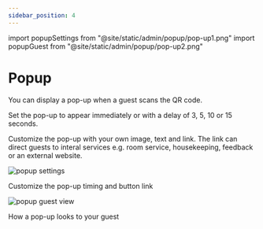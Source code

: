 ```yaml
---
sidebar_position: 4
---
```


import popupSettings from "@site/static/admin/popup/pop-up1.png"
import popupGuest from "@site/static/admin/popup/pop-up2.png"

# Popup

You can display a pop-up when a guest scans the QR code. 

Set the pop-up to appear immediately or with a delay of 3, 5, 10 or 15 seconds. 

Customize the pop-up with your own image, text and link. The link can direct guests to interal services e.g. room service, housekeeping, feedback or an external website.

<div style={{ display: 'flex', flexDirection: 'column', alignItems: 'center', marginTop: '20px', marginBottom: '20px' }}>
  <img
    src={popupSettings}
    alt="popup settings"
  />
  <p style={{ marginTop: '10px', fontSize: '14px', color: '#555' }}>Customize the pop-up timing and button link</p>
</div>

<div style={{ display: 'flex', flexDirection: 'column', alignItems: 'center', marginTop: '20px', marginBottom: '20px' }}>
  <img
    src={popupGuest}
    alt="popup guest view"
  />
  <p style={{ marginTop: '10px', fontSize: '14px', color: '#555' }}>How a pop-up looks to your guest</p>
</div>